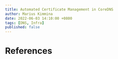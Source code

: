```yaml
---
title: Automated Certificate Management in CoreDNS
author: Marius Kimmina
date: 2022-06-03 14:10:00 +0800
tags: [DNS, Infra]
published: false
---
```



# References

[script]: https://github.com/mariuskimmina/.dotfiles/blob/main/bin/.local/bin/pmux
